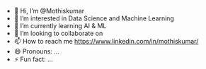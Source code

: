 - 👋 Hi, I’m @Mothiskumar
- 👀 I’m interested in Data Science and Machine Learning 
- 🌱 I’m currently learning AI & ML
- 💞️ I’m looking to collaborate on 
- 📫 How to reach me https://www.linkedin.com/in/mothiskumar/
- 😄 Pronouns: ...
- ⚡ Fun fact: ...

<!---
Mothiskumar/Mothiskumar is a ✨ special ✨ repository because its `README.md` (this file) appears on your GitHub profile.
You can click the Preview link to take a look at your changes.
--->
